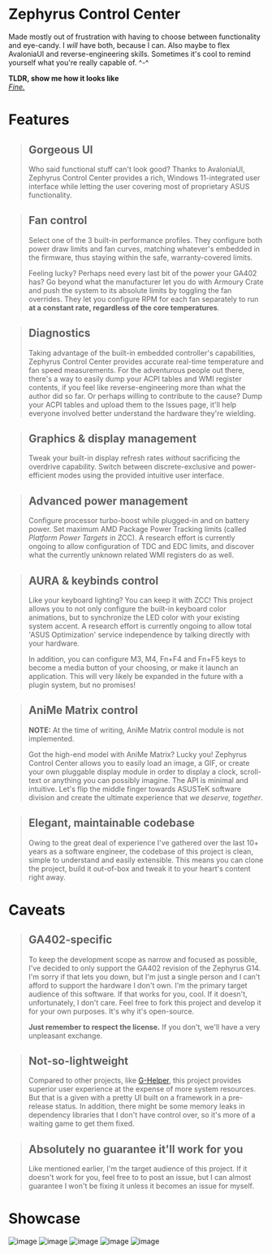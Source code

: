 # Zephyrus Control Center
Made mostly out of frustration with having to choose between functionality and eye-candy. I *will* have both, because I can. Also maybe to flex AvaloniaUI and reverse-engineering skills. Sometimes it's cool to remind yourself what you're really capable of. ^-^  

**TLDR, show me how it looks like**   
[*Fine.*](#showcase)

# Features
>## **Gorgeous UI**  
>Who said functional stuff can't look good? Thanks to AvaloniaUI, Zephyrus Control Center provides a rich, Windows 11-integrated user interface while letting the user covering most of proprietary ASUS functionality.

>## **Fan control**   
>Select one of the 3 built-in performance profiles. They configure both power draw limits and fan curves, matching whatever's embedded in the firmware, thus staying within the safe, warranty-covered limits.
>
>Feeling lucky? Perhaps need every last bit of the power your GA402 has? Go beyond what the manufacturer let you do with Armoury Crate and push the system to its absolute limits by toggling the fan overrides. They let you configure RPM for each fan separately to run **at a constant rate, regardless of the core temperatures**.

>## **Diagnostics**  
>Taking advantage of the built-in embedded controller's capabilities, Zephyrus Control Center provides accurate real-time temperature and fan speed measurements. For the adventurous people out there, there's a way to easily dump your ACPI tables and WMI register contents, if you feel like reverse-engineering more than what the author did so far. Or perhaps willing to contribute to the cause? Dump your ACPI tables and upload them to the Issues page, it'll help everyone involved better understand the hardware they're wielding.

>## **Graphics & display management**  
>Tweak your built-in display refresh rates *without* sacrificing the overdrive capability. Switch between discrete-exclusive and power-efficient modes using the provided intuitive user interface.

>## **Advanced power management**  
>Configure processor turbo-boost while plugged-in and on battery power. Set maximum AMD Package Power Tracking limits (called *Platform Power Targets* in ZCC). A research effort is currently ongoing to allow configuration of TDC and EDC limits, and discover what the currently unknown related WMI registers do as well.

>## **AURA & keybinds control**  
>Like your keyboard lighting? You can keep it with ZCC! This project allows you to not only configure the built-in keyboard color animations, but to synchronize the LED color with your existing system accent. A research effort is currently ongoing to allow total 'ASUS Optimization' service independence by talking directly with your hardware.
>
>In addition, you can configure M3, M4, Fn+F4 and Fn+F5 keys to become a media button of your choosing, or make it launch an application. This will very likely be expanded in the future with a plugin system, but no promises!

>## **AniMe Matrix control**  
>**NOTE:** At the time of writing, AniMe Matrix control module is not implemented.
>
>Got the high-end model with AniMe Matrix? Lucky you! Zephyrus Control Center allows you to easily load an image, a GIF, or create your own pluggable display module in order to display a clock, scroll-text or anything you can possibly imagine. The API is minimal and intuitive. Let's flip the middle finger towards ASUSTeK software division and create the ultimate experience that *we deserve, together*.

>## **Elegant, maintainable codebase**  
>Owing to the great deal of experience I've gathered over the last 10+ years as a software engineer, the codebase of this project is clean, simple to understand and easily extensible. This means you can clone the project, build it out-of-box and tweak it to your heart's content right away.

# Caveats
>## GA402-specific
>To keep the development scope as narrow and focused as possible, I've decided to only support the GA402 revision of the Zephyrus G14. I'm sorry if that lets you down, but I'm just a single person and I can't afford to support the hardware I don't own. I'm the primary target audience of this software. If that works for you, cool. If it doesn't, unfortunately, I don't care. Feel free to fork this project and develop it for your own purposes. It's why it's open-source.
>
>**Just remember to respect the license.** If you don't, we'll have a very unpleasant exchange.

>## Not-so-lightweight
>Compared to other projects, like [G-Helper](https://github.com/seerge/g-helper), this project provides superior user experience at the expense of more system resources. But that is a given with a pretty UI built on a framework in a pre-release status. In addition, there might be some memory leaks in dependency libraries that I don't have control over, so it's more of a waiting game to get them fixed.

>## Absolutely no guarantee it'll work for you
>Like mentioned earlier, I'm the target audience of this project. If it doesn't work for you, feel free to to post an issue, but I can almost guarantee I won't be fixing it unless it becomes an issue for myself.

# Showcase
![image](https://user-images.githubusercontent.com/4654533/227871101-d2a70df7-6923-46de-90c7-2859e6d6dc23.png)
![image](https://user-images.githubusercontent.com/4654533/227871244-e59944d3-fd29-4181-894c-2a74ca01e05a.png)
![image](https://user-images.githubusercontent.com/4654533/227871479-00142266-0fb0-464a-8dd9-7b050c68dcf2.png)
![image](https://user-images.githubusercontent.com/4654533/227871689-543ae30e-aa20-433a-86ad-5ab0f268b3b7.png)
![image](https://user-images.githubusercontent.com/4654533/227872150-f7b412d6-bb0e-4652-9abb-b585a1ed94af.png)
